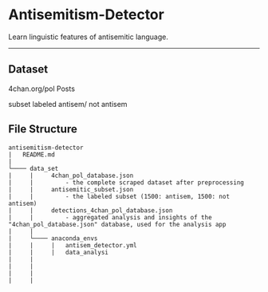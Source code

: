 # Antisemitism-Detector 
Learn linguistic features of antisemitic language. 

---

## Dataset

4chan.org/pol Posts

subset labeled antisem/ not antisem

## File Structure

```
antisemitism-detector
|   README.md
|
└──── data_set
|     |     4chan_pol_database.json
|     |         - the complete scraped dataset after preprocessing
|     |     antisemitic_subset.json
|     |         - the labeled subset (1500: antisem, 1500: not antisem)
|     |     detections_4chan_pol_database.json
|     |         - aggregated analysis and insights of the "4chan_pol_database.json" database, used for the analysis app
|     |     
|     └──── anaconda_envs
|     |     |   antisem_detector.yml
|     |     |   data_analysi
|     |
|     |
|     |
|     |
```
